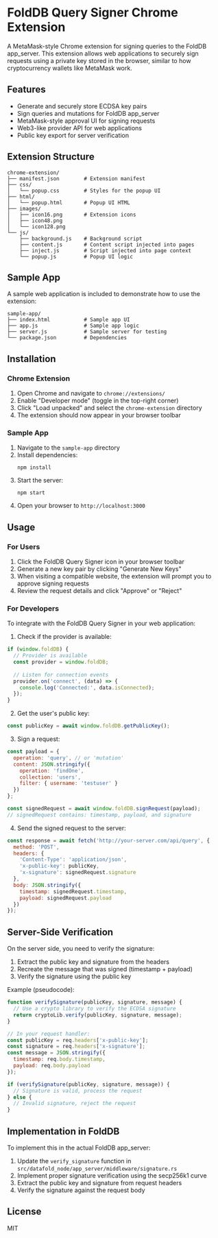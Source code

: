 # FoldDB Query Signer Chrome Extension

A MetaMask-style Chrome extension for signing queries to the FoldDB app_server. This extension allows web applications to securely sign requests using a private key stored in the browser, similar to how cryptocurrency wallets like MetaMask work.

## Features

- Generate and securely store ECDSA key pairs
- Sign queries and mutations for FoldDB app_server
- MetaMask-style approval UI for signing requests
- Web3-like provider API for web applications
- Public key export for server verification

## Extension Structure

```
chrome-extension/
├── manifest.json        # Extension manifest
├── css/
│   └── popup.css        # Styles for the popup UI
├── html/
│   └── popup.html       # Popup UI HTML
├── images/
│   ├── icon16.png       # Extension icons
│   ├── icon48.png
│   └── icon128.png
└── js/
    ├── background.js    # Background script
    ├── content.js       # Content script injected into pages
    ├── inject.js        # Script injected into page context
    └── popup.js         # Popup UI logic
```

## Sample App

A sample web application is included to demonstrate how to use the extension:

```
sample-app/
├── index.html           # Sample app UI
├── app.js               # Sample app logic
├── server.js            # Sample server for testing
└── package.json         # Dependencies
```

## Installation

### Chrome Extension

1. Open Chrome and navigate to `chrome://extensions/`
2. Enable "Developer mode" (toggle in the top-right corner)
3. Click "Load unpacked" and select the `chrome-extension` directory
4. The extension should now appear in your browser toolbar

### Sample App

1. Navigate to the `sample-app` directory
2. Install dependencies:
   ```
   npm install
   ```
3. Start the server:
   ```
   npm start
   ```
4. Open your browser to `http://localhost:3000`

## Usage

### For Users

1. Click the FoldDB Query Signer icon in your browser toolbar
2. Generate a new key pair by clicking "Generate New Keys"
3. When visiting a compatible website, the extension will prompt you to approve signing requests
4. Review the request details and click "Approve" or "Reject"

### For Developers

To integrate with the FoldDB Query Signer in your web application:

1. Check if the provider is available:

```javascript
if (window.foldDB) {
  // Provider is available
  const provider = window.foldDB;
  
  // Listen for connection events
  provider.on('connect', (data) => {
    console.log('Connected:', data.isConnected);
  });
}
```

2. Get the user's public key:

```javascript
const publicKey = await window.foldDB.getPublicKey();
```

3. Sign a request:

```javascript
const payload = {
  operation: 'query', // or 'mutation'
  content: JSON.stringify({
    operation: 'findOne',
    collection: 'users',
    filter: { username: 'testuser' }
  })
};

const signedRequest = await window.foldDB.signRequest(payload);
// signedRequest contains: timestamp, payload, and signature
```

4. Send the signed request to the server:

```javascript
const response = await fetch('http://your-server.com/api/query', {
  method: 'POST',
  headers: {
    'Content-Type': 'application/json',
    'x-public-key': publicKey,
    'x-signature': signedRequest.signature
  },
  body: JSON.stringify({
    timestamp: signedRequest.timestamp,
    payload: signedRequest.payload
  })
});
```

## Server-Side Verification

On the server side, you need to verify the signature:

1. Extract the public key and signature from the headers
2. Recreate the message that was signed (timestamp + payload)
3. Verify the signature using the public key

Example (pseudocode):
```javascript
function verifySignature(publicKey, signature, message) {
  // Use a crypto library to verify the ECDSA signature
  return cryptoLib.verify(publicKey, signature, message);
}

// In your request handler:
const publicKey = req.headers['x-public-key'];
const signature = req.headers['x-signature'];
const message = JSON.stringify({
  timestamp: req.body.timestamp,
  payload: req.body.payload
});

if (verifySignature(publicKey, signature, message)) {
  // Signature is valid, process the request
} else {
  // Invalid signature, reject the request
}
```

## Implementation in FoldDB

To implement this in the actual FoldDB app_server:

1. Update the `verify_signature` function in `src/datafold_node/app_server/middleware/signature.rs`
2. Implement proper signature verification using the secp256k1 curve
3. Extract the public key and signature from request headers
4. Verify the signature against the request body

## License

MIT
